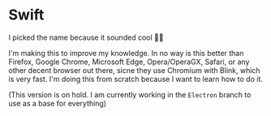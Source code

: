 # Swift

I picked the name because it sounded cool 🤷‍♀️

I'm making this to improve my knowledge. In no way is this better than Firefox, Google Chrome, Microsoft Edge, Opera/OperaGX, Safari, or any other decent browser out there, sicne they use Chromium with Blink, which is very fast. I'm doing this from scratch because I want to learn how to do it.

(This version is on hold. I am currently working in the `Electron` branch to use as a base for everything)
